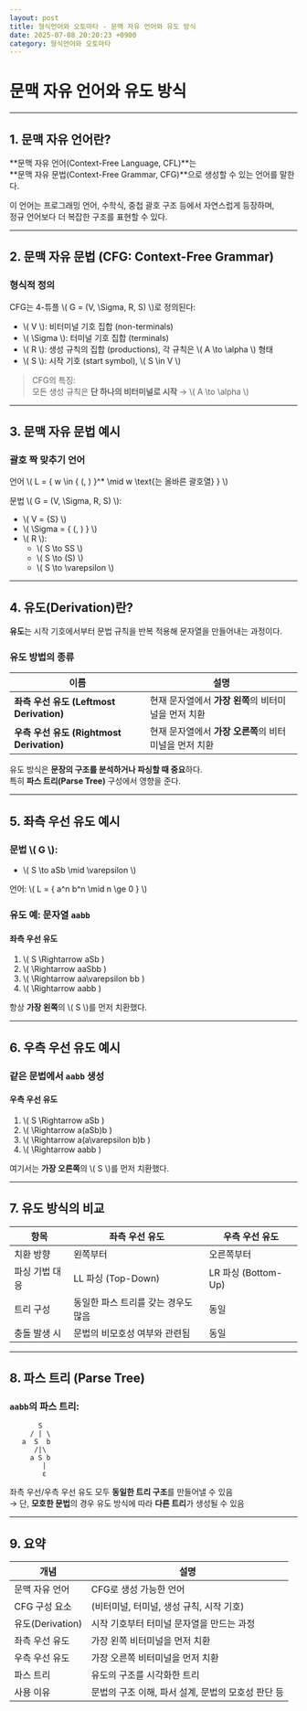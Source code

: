 ```yaml
---
layout: post
title: 형식언어와 오토마타 - 문맥 자유 언어와 유도 방식
date: 2025-07-08 20:20:23 +0900
category: 형식언어와 오토마타
---
```

# 문맥 자유 언어와 유도 방식

---

## 1. 문맥 자유 언어란?

**문맥 자유 언어(Context-Free Language, CFL)**는  
**문맥 자유 문법(Context-Free Grammar, CFG)**으로 생성할 수 있는 언어를 말한다.

이 언어는 프로그래밍 언어, 수학식, 중첩 괄호 구조 등에서 자연스럽게 등장하며,  
정규 언어보다 더 복잡한 구조를 표현할 수 있다.

---

## 2. 문맥 자유 문법 (CFG: Context-Free Grammar)

### 형식적 정의

CFG는 4-튜플 \\( G = (V, \Sigma, R, S) \\)로 정의된다:

- \\( V \\): 비터미널 기호 집합 (non-terminals)
- \\( \Sigma \\): 터미널 기호 집합 (terminals)
- \\( R \\): 생성 규칙의 집합 (productions), 각 규칙은 \\( A \to \alpha \\) 형태
- \\( S \\): 시작 기호 (start symbol), \\( S \in V \\)

> CFG의 특징:  
> 모든 생성 규칙은 **단 하나의 비터미널로 시작** → \\( A \to \alpha \\)

---

## 3. 문맥 자유 문법 예시

### 괄호 짝 맞추기 언어

언어 \\( L = \{ w \in \{ (, ) \}^* \mid w \text{는 올바른 괄호열} \} \\)

문법 \\( G = (V, \Sigma, R, S) \\):

- \\( V = \{S\} \\)
- \\( \Sigma = \{ (, ) \} \\)
- \\( R \\):
  - \\( S \to SS \\)
  - \\( S \to (S) \\)
  - \\( S \to \varepsilon \\)

---

## 4. 유도(Derivation)란?

**유도**는 시작 기호에서부터 문법 규칙을 반복 적용해 문자열을 만들어내는 과정이다.

### 유도 방법의 종류

| 이름 | 설명 |
|------|------|
| **좌측 우선 유도 (Leftmost Derivation)** | 현재 문자열에서 **가장 왼쪽**의 비터미널을 먼저 치환 |
| **우측 우선 유도 (Rightmost Derivation)** | 현재 문자열에서 **가장 오른쪽**의 비터미널을 먼저 치환 |

유도 방식은 **문장의 구조를 분석하거나 파싱할 때 중요**하다.  
특히 **파스 트리(Parse Tree)** 구성에서 영향을 준다.

---

## 5. 좌측 우선 유도 예시

### 문법 \\( G \\):

- \\( S \to aSb \mid \varepsilon \\)

언어: \\( L = \{ a^n b^n \mid n \ge 0 \} \\)

### 유도 예: 문자열 `aabb`

#### 좌측 우선 유도

1. \\( S \Rightarrow aSb \)
2. \\( \Rightarrow aaSbb \)
3. \\( \Rightarrow aa\varepsilon bb \)
4. \\( \Rightarrow aabb \)

항상 **가장 왼쪽**의 \\( S \\)를 먼저 치환했다.

---

## 6. 우측 우선 유도 예시

### 같은 문법에서 `aabb` 생성

#### 우측 우선 유도

1. \\( S \Rightarrow aSb \)
2. \\( \Rightarrow a(aSb)b \)
3. \\( \Rightarrow a(a\varepsilon b)b \)
4. \\( \Rightarrow aabb \)

여기서는 **가장 오른쪽**의 \\( S \\)를 먼저 치환했다.

---

## 7. 유도 방식의 비교

| 항목 | 좌측 우선 유도 | 우측 우선 유도 |
|------|----------------|----------------|
| 치환 방향 | 왼쪽부터 | 오른쪽부터 |
| 파싱 기법 대응 | LL 파싱 (Top-Down) | LR 파싱 (Bottom-Up) |
| 트리 구성 | 동일한 파스 트리를 갖는 경우도 많음 | 동일 |
| 충돌 발생 시 | 문법의 비모호성 여부와 관련됨 | 동일 |

---

## 8. 파스 트리 (Parse Tree)

### `aabb`의 파스 트리:

```
       S
     / | \
   a  S  b
      /|\
     a S b
        |
        ε
```

좌측 우선/우측 우선 유도 모두 **동일한 트리 구조**를 만들어낼 수 있음  
→ 단, **모호한 문법**의 경우 유도 방식에 따라 **다른 트리**가 생성될 수 있음

---

## 9. 요약

| 개념 | 설명 |
|------|------|
| 문맥 자유 언어 | CFG로 생성 가능한 언어 |
| CFG 구성 요소 | (비터미널, 터미널, 생성 규칙, 시작 기호) |
| 유도(Derivation) | 시작 기호부터 터미널 문자열을 만드는 과정 |
| 좌측 우선 유도 | 가장 왼쪽 비터미널을 먼저 치환 |
| 우측 우선 유도 | 가장 오른쪽 비터미널을 먼저 치환 |
| 파스 트리 | 유도의 구조를 시각화한 트리 |
| 사용 이유 | 문법의 구조 이해, 파서 설계, 문법의 모호성 판단 등 |
